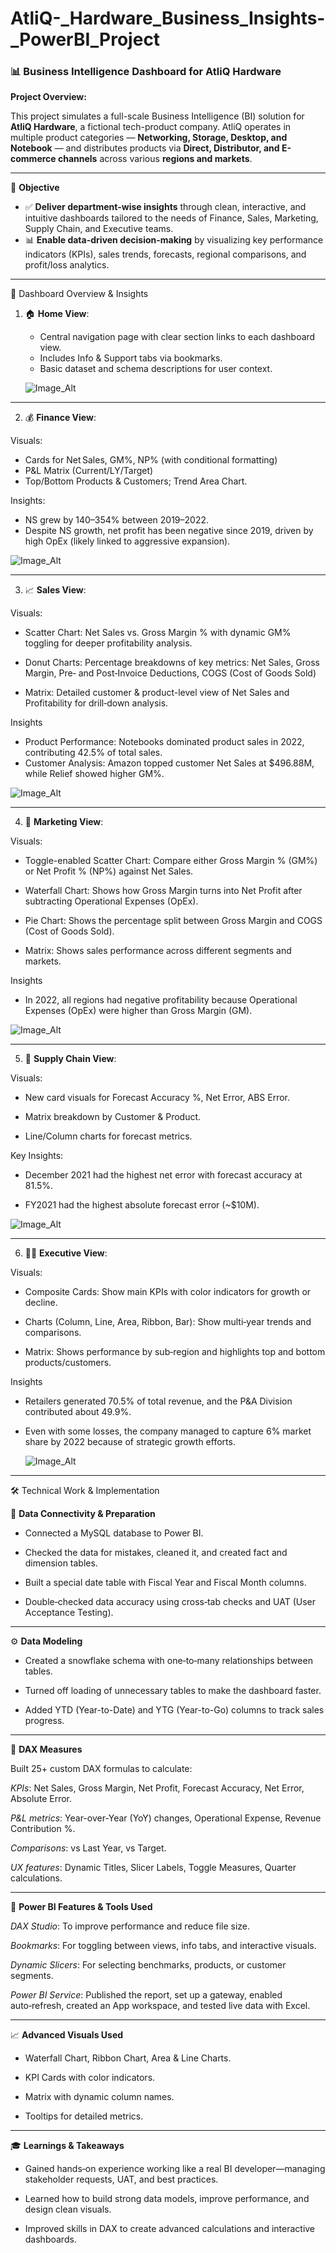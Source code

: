 # AtliQ-_Hardware_Business_Insights-_PowerBI_Project
### 📊 Business Intelligence Dashboard for AtliQ Hardware

**Project Overview:**

   This project simulates a full-scale Business Intelligence (BI) solution for **AtliQ Hardware**, a fictional tech-product company. AtliQ operates in multiple product categories — **Networking, Storage, Desktop, and Notebook** — and distributes products via **Direct, Distributor, and E-commerce channels** across various **regions and markets**.
_____________________________________________________________________________________________________________________________________________________________________________________________________________________
🧠 **Objective**
 
* ✅ **Deliver department-wise insights** through clean, interactive, and intuitive dashboards tailored to the needs of Finance, Sales, Marketing, Supply Chain, and Executive teams.
* 📊 **Enable data-driven decision-making** by visualizing key performance indicators (KPIs), sales trends, forecasts, regional comparisons, and profit/loss analytics.
____________________________________________________________________________________________________________________________________________________________________________________________________________________
📁 Dashboard Overview & Insights
1. 🏠 **Home View**:

    * Central navigation page with clear section links to each dashboard view.
    * Includes Info & Support tabs via bookmarks.
    * Basic dataset and schema descriptions for user context.
     
    ![Image_Alt](https://github.com/Suriyapriya-S/AtliQ-_Hardware_Business_Insights-_PowerBI_Project/blob/9aee3f62eb2f2843e71cb224ee05da867aa8e062/Screenshot%202025-06-20%20190314.png) 
____________________________________________________________________________________________________________________________________________________________________________________________________________________
2. 💰 **Finance View**:
 
  Visuals:

  * Cards for Net Sales, GM%, NP% (with conditional formatting) 
  * P&L Matrix (Current/LY/Target) 
  * Top/Bottom Products & Customers; Trend Area Chart.
  
 Insights:

* NS grew by 140–354% between 2019–2022.
* Despite NS growth, net profit has been negative since 2019, driven by high OpEx (likely linked to aggressive expansion).
  
![Image_Alt](https://github.com/Suriyapriya-S/AtliQ-_Hardware_Business_Insights-_PowerBI_Project/blob/2fd0cd09131b89ba18d68f1f236e93a3aa1f5c9a/Screenshot%202025-06-20%20190349.png) 
____________________________________________________________________________________________________________________________________________________________________________________________________________________

3. 📈 **Sales View**:
 
  Visuals:

 * Scatter Chart: Net Sales vs. Gross Margin % with dynamic GM% toggling for deeper profitability analysis.
 
 * Donut Charts: Percentage breakdowns of key metrics:
       Net Sales, Gross Margin, Pre‑ and Post‑Invoice Deductions, COGS (Cost of Goods Sold)
       
 * Matrix: Detailed customer & product-level view of Net Sales and Profitability for drill‑down analysis.

 Insights

 * Product Performance: Notebooks dominated product sales in 2022, contributing 42.5% of total sales.
 * Customer Analysis: Amazon topped customer Net Sales at $496.88M, while Relief showed higher GM%.


![Image_Alt](https://github.com/Suriyapriya-S/AtliQ-_Hardware_Business_Insights-_PowerBI_Project/blob/cb259a2f31e8a040c6d93421de84f129149c92a5/Screenshot%202025-06-20%20190413.png)

____________________________________________________________________________________________________________________________________________________________________________________________________________________

4. 📢 **Marketing View**:

 Visuals:

* Toggle-enabled Scatter Chart: Compare either Gross Margin % (GM%) or Net Profit % (NP%) against Net Sales.

* Waterfall Chart: Shows how Gross Margin turns into Net Profit after subtracting Operational Expenses (OpEx).

* Pie Chart: Shows the percentage split between Gross Margin and COGS (Cost of Goods Sold).

* Matrix: Shows sales performance across different segments and markets.

 Insights

 * In 2022, all regions had negative profitability because Operational Expenses (OpEx) were higher than Gross Margin (GM).

![Image_Alt](https://github.com/Suriyapriya-S/AtliQ-_Hardware_Business_Insights-_PowerBI_Project/blob/848b68979948272d9e95d4d5a13f2b11cabc4de1/Screenshot%202025-06-20%20190440.png)
____________________________________________________________________________________________________________________________________________________________________________________________________________________

5. 🚚 **Supply Chain View**:

Visuals:

* New card visuals for Forecast Accuracy %, Net Error, ABS Error.
 
* Matrix breakdown by Customer & Product.

* Line/Column charts for forecast metrics.
 
Key Insights:

* December 2021 had the highest net error with forecast accuracy at 81.5%.

* FY2021 had the highest absolute forecast error (~$10M).

![Image_Alt](https://github.com/Suriyapriya-S/AtliQ-_Hardware_Business_Insights-_PowerBI_Project/blob/34723cf6e4aded2996cea4d8808cae9abceb887e/Screenshot%202025-06-20%20190505.png)  

___________________________________________________________________________________________________________________________________________________________________________________________________________________

6. 🧑‍💼 **Executive View**:
 
 Visuals:

* Composite Cards: Show main KPIs with color indicators for growth or decline.

* Charts (Column, Line, Area, Ribbon, Bar): Show multi‑year trends and comparisons.

* Matrix: Shows performance by sub‑region and highlights top and bottom products/customers.

 Insights

* Retailers generated 70.5% of total revenue, and the P&A Division contributed about 49.9%.

* Even with some losses, the company managed to capture 6% market share by 2022 because of strategic growth efforts.

  ![Image_Alt](https://github.com/Suriyapriya-S/AtliQ-_Hardware_Business_Insights-_PowerBI_Project/blob/f144c7d115049a0fbd30e52fcad6f59bfeae1fde/Screenshot%202025-06-20%20190522.png)

___________________________________________________________________________________________________________________________________________________________________________________________________________________

🛠️ Technical Work & Implementation


🔗 **Data Connectivity & Preparation**

 *  Connected a MySQL database to Power BI.
   
 * Checked the data for mistakes, cleaned it, and created fact and dimension tables.
   
 *  Built a special date table with Fiscal Year and Fiscal Month columns.
   
 * Double‑checked data accuracy using cross‑tab checks and UAT (User Acceptance Testing).
 
-----------------------------------------------------------------------------------------------------------------------------------------------------------------------------------------------------------------

⚙️ **Data Modeling**

 * Created a snowflake schema with one‑to‑many relationships between tables.
   
 * Turned off loading of unnecessary tables to make the dashboard faster.
   
 * Added YTD (Year-to-Date) and YTG (Year-to-Go) columns to track sales progress.
   
-----------------------------------------------------------------------------------------------------------------------------------------------------------------------------------------------------------------

📐 **DAX Measures**

Built 25+ custom DAX formulas to calculate:

*KPIs*: Net Sales, Gross Margin, Net Profit, Forecast Accuracy, Net Error, Absolute Error.

*P&L metrics*: Year-over-Year (YoY) changes, Operational Expense, Revenue Contribution %.

*Comparisons*: vs Last Year, vs Target.

*UX features*: Dynamic Titles, Slicer Labels, Toggle Measures, Quarter calculations.

-----------------------------------------------------------------------------------------------------------------------------------------------------------------------------------------------------------------

🧰 **Power BI Features & Tools Used**

*DAX Studio*: To improve performance and reduce file size.

*Bookmarks*: For toggling between views, info tabs, and interactive visuals.

*Dynamic Slicers*: For selecting benchmarks, products, or customer segments.

*Power BI Service*: Published the report, set up a gateway, enabled auto‑refresh, created an App workspace, and tested live data with Excel.

-----------------------------------------------------------------------------------------------------------------------------------------------------------------------------------------------------------------

📈 **Advanced Visuals Used**

  * Waterfall Chart, Ribbon Chart, Area & Line Charts.
   
  * KPI Cards with color indicators.
   
  * Matrix with dynamic column names.
   
  * Tooltips for detailed metrics.

 ------------------------------------------------------------------------------------------------------------------------------------------------------------------------------------------------------------------

🎓 **Learnings & Takeaways**

  * Gained hands‑on experience working like a real BI developer—managing stakeholder requests, UAT, and best practices.
   
  * Learned how to build strong data models, improve performance, and design clean visuals.
   
  * Improved skills in DAX to create advanced calculations and interactive dashboards.
